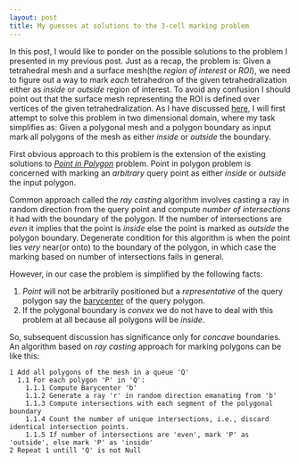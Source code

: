 ```yaml
---
layout: post
title: My guesses at solutions to the 3-cell marking problem
---
```



In this post, I would like to ponder on the possible solutions to the problem I presented in my previous post. Just as a recap, the problem is: Given a tetrahedral mesh and a surface mesh(the _region of interest_ or _ROI_), we need to figure out a way to mark _each_ tetrahedron of the given tetrahedralization either as _inside_ or _outside_ region of interest. To avoid any confusion I should point out that the surface mesh representing the ROI is defined over vertices of the given tetrahedralization. As I have discussed [here](http://cs.stackexchange.com/q/26237/15154), I will first attempt to solve this problem in two dimensional domain, where my task simplifies as: Given a polygonal mesh and a polygon boundary as input mark all polygons of the mesh as either _inside_ or _outside_ the boundary.  

First obvious approach to this problem is the extension of the existing solutions to [_Point in Polygon_](en.wikipedia.org/wiki/Point_in_polygon) problem. Point in polygon problem is concerned with marking an _arbitrary_ query point as either _inside_ or _outside_ the input polygon. 

Common approach called the _ray casting_ algorithm involves casting a ray in random direction from the query point and compute _number of intersections_ it had with the boundary of the polygon. If the number of intersections are _even_ it implies that the point is _inside_ else the point is marked as _outside_ the polygon boundary. Degenerate condition for this algorithm is when the point lies _very_ near(or onto) to the boundary of the polygon, in which case the marking based on number of intersections fails in general.

However, in our case the problem is simplified by the following facts:  
1. _Point_ will not be arbitrarily positioned but a _representative_ of the query polygon say the [barycenter](en.wiktionary.org/wiki/barycenter) of the query polygon.  
2. If the polygonal boundary is _convex_ we do not have to deal with this problem at all because all polygons will be _inside_. 

So, subsequent discussion has significance only for _concave_ boundaries. An algorithm based on _ray casting_ approach for marking polygons can be like this:  

```
1 Add all polygons of the mesh in a queue 'Q'
  1.1 For each polygon 'P' in 'Q':
    1.1.1 Compute Barycenter 'b'
    1.1.2 Generate a ray 'r' in random direction emanating from 'b'
    1.1.3 Compute intersections with each segment of the polygonal boundary
    1.1.4 Count the number of unique intersections, i.e., discard identical intersection points.
    1.1.5 If number of intersections are 'even', mark 'P' as 'outside', else mark 'P' as 'inside'  
2 Repeat 1 untill 'Q' is not Null 
```
